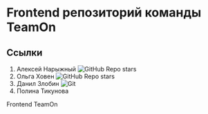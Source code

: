 # Frontend репозиторий команды TeamOn



## Ссылки
1. Алексей Нарыжный
   ![GitHub Repo stars](https://github.com/AlexeyBMSTU)
3. Ольга Ховен
   ![GitHub Repo stars](https://github.com/AlexeyBMSTU)
5. Данил Злобин
   ![Git](https://github.com/Danil-Zlo)
7. Полина Тикунова

Frontend TeamOn
